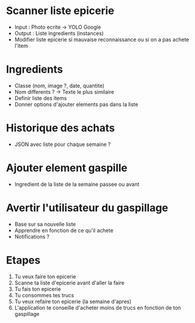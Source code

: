 # Scanner liste epicerie
- Input : Photo ecrite -> YOLO Google
- Output : Liste ingredients (instances)
- Modifier liste epicerie si mauvaise reconnaissance ou si on a pas achete l'item

# Ingredients
- Classe (nom, image ?, date, quantite)
- Nom differents ? -> Texte le plus similaire
- Definir liste des items
- Donner options d'ajouter elements pas dans la liste

# Historique des achats
- JSON avec liste pour chaque semaine ?

# Ajouter element gaspille
- Ingredient de la liste de la semaine passee ou avant 

# Avertir l'utilisateur du gaspillage
- Base sur sa nouvelle liste
- Apprendre en fonction de ce qu'il achete
- Notifications ?

# Etapes
1. Tu veux faire ton epicerie
2. Scanne ta liste d'epicerie avant d'aller la faire
3. Tu fais ton epicerie
4. Tu consommes tes trucs
5. Tu veux refaire ton epicerie (la semaine d'apres)
6. L'application te conseille d'acheter moins de trucs en fonction de ton gaspillage